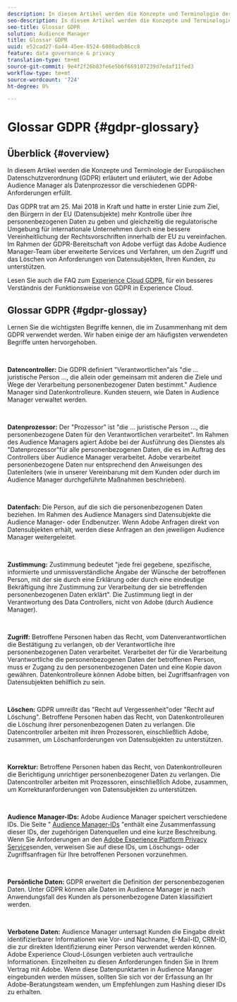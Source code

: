 ```yaml
---
description: In diesem Artikel werden die Konzepte und Terminologie der Europäischen Datenschutzverordnung (GDPR) erläutert und erläutert, wie der Adobe Audience Manager als Datenprozessor die verschiedenen GDPR-Anforderungen erfüllt.
seo-description: In diesem Artikel werden die Konzepte und Terminologie der Europäischen Datenschutzverordnung (GDPR) erläutert und erläutert, wie der Adobe Audience Manager als Datenprozessor die verschiedenen GDPR-Anforderungen erfüllt.
seo-title: Glossar GDPR
solution: Audience Manager
title: Glossar GDPR
uuid: e52cad27-6a44-45ee-8524-6080adb86cc8
feature: data governance & privacy
translation-type: tm+mt
source-git-commit: 9e4f2f26b83fe6e5b6f669107239d7edaf11fed3
workflow-type: tm+mt
source-wordcount: '724'
ht-degree: 0%

---
```



# Glossar GDPR {#gdpr-glossary}

## Überblick {#overview}

In diesem Artikel werden die Konzepte und Terminologie der Europäischen Datenschutzverordnung (GDPR) erläutert und erläutert, wie der Adobe Audience Manager als Datenprozessor die verschiedenen GDPR-Anforderungen erfüllt.

Das GDPR trat am 25. Mai 2018 in Kraft und hatte in erster Linie zum Ziel, den Bürgern in der EU (Datensubjekte) mehr Kontrolle über ihre personenbezogenen Daten zu geben und gleichzeitig die regulatorische Umgebung für internationale Unternehmen durch eine bessere Vereinheitlichung der Rechtsvorschriften innerhalb der EU zu vereinfachen. Im Rahmen der GDPR-Bereitschaft von Adobe verfügt das Adobe Audience Manager-Team über erweiterte Services und Verfahren, um den Zugriff und das Löschen von Anforderungen von Datensubjekten, Ihren Kunden, zu unterstützen.

Lesen Sie auch die FAQ zum [Experience Cloud GDPR.](https://www.adobe.io/apis/cloudplatform/gdpr/docs/alldocs.html#!api-specification/markdown/narrative/gdpr/gdpr-faq.md) für ein besseres Verständnis der Funktionsweise von GDPR in Experience Cloud.

## Glossar GDPR {#gdpr-glossay}

Lernen Sie die wichtigsten Begriffe kennen, die im Zusammenhang mit dem GDPR verwendet werden. Wir haben einige der am häufigsten verwendeten Begriffe unten hervorgehoben.

 

**Datencontroller:** Die GDPR definiert &quot;Verantwortlichen&quot;als &quot;die ... juristische Person ..., die allein oder gemeinsam mit anderen die Ziele und Wege der Verarbeitung personenbezogener Daten bestimmt.&quot; Audience Manager sind Datenkontrolleure. Kunden steuern, wie Daten in Audience Manager verwaltet werden.

 

**Datenprozessor:** Der &quot;Prozessor&quot; ist &quot;die ... juristische Person ..., die personenbezogene Daten für den Verantwortlichen verarbeitet&quot;. Im Rahmen des Audience Managers agiert Adobe bei der Ausführung des Dienstes als &quot;Datenprozessor&quot;für alle personenbezogenen Daten, die es im Auftrag des Controllers über Audience Manager verarbeitet. Adobe verarbeitet personenbezogene Daten nur entsprechend den Anweisungen des Datenleiters (wie in unserer Vereinbarung mit dem Kunden oder durch im Audience Manager durchgeführte Maßnahmen beschrieben).

 

**Datenfach:** Die Person, auf die sich die personenbezogenen Daten beziehen. Im Rahmen des Audience Managers sind Datensubjekte die Audience Manager- oder Endbenutzer. Wenn Adobe Anfragen direkt von Datensubjekten erhält, werden diese Anfragen an den jeweiligen Audience Manager weitergeleitet.

 

**Zustimmung:** Zustimmung bedeutet &quot;jede frei gegebene, spezifische, informierte und unmissverständliche Angabe der Wünsche der betroffenen Person, mit der sie durch eine Erklärung oder durch eine eindeutige Bekräftigung ihre Zustimmung zur Verarbeitung der sie betreffenden personenbezogenen Daten erklärt&quot;. Die Zustimmung liegt in der Verantwortung des Data Controllers, nicht von Adobe (durch Audience Manager).

 

**Zugriff:** Betroffene Personen haben das Recht, vom Datenverantwortlichen die Bestätigung zu verlangen, ob der Verantwortliche ihre personenbezogenen Daten verarbeitet. Verarbeitet der für die Verarbeitung Verantwortliche die personenbezogenen Daten der betroffenen Person, muss er Zugang zu den personenbezogenen Daten und eine Kopie davon gewähren. Datenkontrolleure können Adobe bitten, bei Zugriffsanfragen von Datensubjekten behilflich zu sein.

 

**Löschen:** GDPR umreißt das &quot;Recht auf Vergessenheit&quot;oder &quot;Recht auf Löschung&quot;. Betroffene Personen haben das Recht, von Datenkontrolleuren die Löschung ihrer personenbezogenen Daten zu verlangen. Die Datencontroller arbeiten mit ihren Prozessoren, einschließlich Adobe, zusammen, um Löschanforderungen von Datensubjekten zu unterstützen.

 

**Korrektur:** Betroffene Personen haben das Recht, von Datenkontrolleuren die Berichtigung unrichtiger personenbezogener Daten zu verlangen. Die Datencontroller arbeiten mit Prozessoren, einschließlich Adobe, zusammen, um Korrekturanforderungen von Datensubjekten zu unterstützen.

 

**Audience Manager-IDs:** Adobe Audience Manager speichert verschiedene IDs. Die Seite &quot; [Audience Manager-IDs](data-privacy-ids.md) &quot;enthält eine Zusammenfassung dieser IDs, der zugehörigen Datenquellen und eine kurze Beschreibung. Wenn Sie Anforderungen an den [Adobe Experience Platform Privacy Service](https://www.adobe.io/apis/experienceplatform/home/services/privacy-service.html)senden, verweisen Sie auf diese IDs, um Löschungs- oder Zugriffsanfragen für Ihre betroffenen Personen vorzunehmen.

 

**Persönliche Daten:** GDPR erweitert die Definition der personenbezogenen Daten. Unter GDPR können alle Daten im Audience Manager je nach Anwendungsfall des Kunden als personenbezogene Daten klassifiziert werden.

 

**Verbotene Daten:** Audience Manager untersagt Kunden die Eingabe direkt identifizierbarer Informationen wie Vor- und Nachname, E-Mail-ID, CRM-ID, die zur direkten Identifizierung einer Person verwendet werden können. Adobe Experience Cloud-Lösungen verbieten auch vertrauliche Informationen. Einzelheiten zu diesen Anforderungen finden Sie in Ihrem Vertrag mit Adobe. Wenn diese Datenpunktarten in Audience Manager eingebunden werden müssen, sollten Sie sich vor der Erfassung an Ihr Adobe-Beratungsteam wenden, um Empfehlungen zum Hashing dieser IDs zu erhalten.
